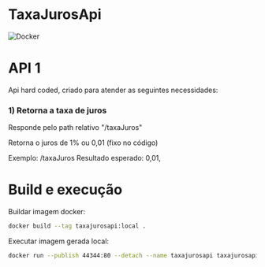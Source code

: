 # TaxaJurosApi

![Docker](https://github.com/RodrigoPrandi/TaxaJurosApi/workflows/Docker/badge.svg)

# API 1

Api hard coded, criado para atender as seguintes necessidades:

###  1) Retorna a taxa de juros
Responde pelo path relativo "/taxaJuros"

Retorna o juros de 1% ou 0,01 (fixo no código)

Exemplo: /taxaJuros Resultado esperado: 0,01,

# Build e execução

Buildar imagem docker:

```bash
docker build --tag taxajurosapi:local .
```

Executar imagem gerada local:

```bash
docker run --publish 44344:80 --detach --name taxajurosapi taxajurosapi:local
```
